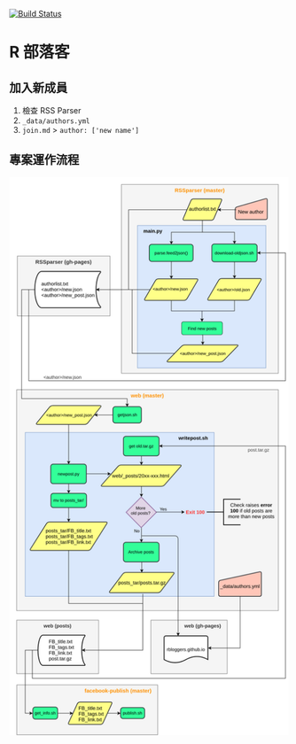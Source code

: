 [![Build Status](https://travis-ci.org/Rbloggers/web.svg?branch=master)](https://travis-ci.org/Rbloggers/web)

# R 部落客

## 加入新成員
1. 檢查 RSS Parser
1. `_data/authors.yml`
1. `join.md` > `author: ['new name']`

## 專案運作流程
![R 部落客 Flow](Rblog.png)
